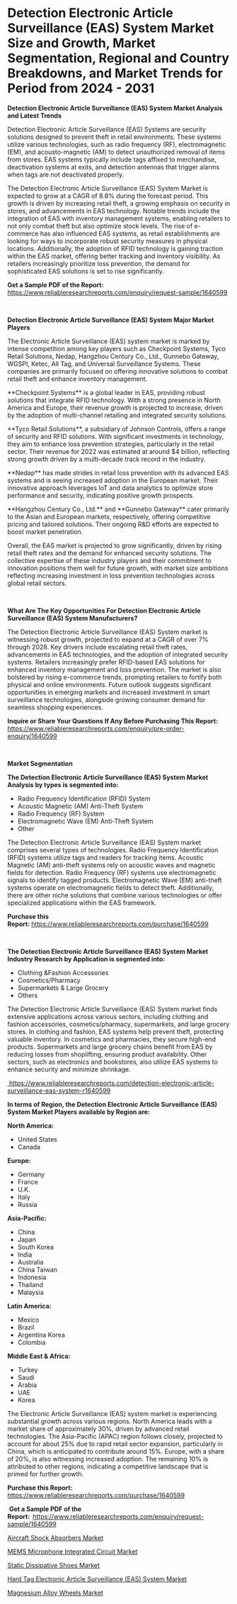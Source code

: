 <p><h1>Detection Electronic Article Surveillance (EAS) System Market Size and Growth, Market Segmentation, Regional and Country Breakdowns, and Market Trends for Period from 2024 -  2031</h1></p><p><strong>Detection Electronic Article Surveillance (EAS) System Market Analysis and Latest Trends</strong></p>
<p><p>Detection Electronic Article Surveillance (EAS) Systems are security solutions designed to prevent theft in retail environments. These systems utilize various technologies, such as radio frequency (RF), electromagnetic (EM), and acousto-magnetic (AM) to detect unauthorized removal of items from stores. EAS systems typically include tags affixed to merchandise, deactivation systems at exits, and detection antennas that trigger alarms when tags are not deactivated properly.</p><p>The Detection Electronic Article Surveillance (EAS) System Market is expected to grow at a CAGR of 8.8% during the forecast period. This growth is driven by increasing retail theft, a growing emphasis on security in stores, and advancements in EAS technology. Notable trends include the integration of EAS with inventory management systems, enabling retailers to not only combat theft but also optimize stock levels. The rise of e-commerce has also influenced EAS systems, as retail establishments are looking for ways to incorporate robust security measures in physical locations. Additionally, the adoption of RFID technology is gaining traction within the EAS market, offering better tracking and inventory visibility. As retailers increasingly prioritize loss prevention, the demand for sophisticated EAS solutions is set to rise significantly.</p></p>
<p><strong>Get a Sample PDF of the Report:&nbsp;</strong> <a href="https://www.reliableresearchreports.com/enquiry/request-sample/1640599?utm_campaign=31&utm_medium=2&utm_source=Github&utm_content=ia&utm_term=25092024&utm_id=detection-electronic-article-surveillance-eas-system">https://www.reliableresearchreports.com/enquiry/request-sample/1640599</a></p>
<p>&nbsp;</p>
<p><strong>Detection Electronic Article Surveillance (EAS) System Major Market Players</strong></p>
<p><p>The Electronic Article Surveillance (EAS) system market is marked by intense competition among key players such as Checkpoint Systems, Tyco Retail Solutions, Nedap, Hangzhou Century Co., Ltd., Gunnebo Gateway, WGSPI, Ketec, All Tag, and Universal Surveillance Systems. These companies are primarily focused on offering innovative solutions to combat retail theft and enhance inventory management.</p><p>**Checkpoint Systems** is a global leader in EAS, providing robust solutions that integrate RFID technology. With a strong presence in North America and Europe, their revenue growth is projected to increase, driven by the adoption of multi-channel retailing and integrated security solutions. </p><p>**Tyco Retail Solutions**, a subsidiary of Johnson Controls, offers a range of security and RFID solutions. With significant investments in technology, they aim to enhance loss prevention strategies, particularly in the retail sector. Their revenue for 2022 was estimated at around $4 billion, reflecting strong growth driven by a multi-decade track record in the industry.</p><p>**Nedap** has made strides in retail loss prevention with its advanced EAS systems and is seeing increased adoption in the European market. Their innovative approach leverages IoT and data analytics to optimize store performance and security, indicating positive growth prospects.</p><p>**Hangzhou Century Co., Ltd.** and **Gunnebo Gateway** cater primarily to the Asian and European markets, respectively, offering competitive pricing and tailored solutions. Their ongoing R&D efforts are expected to boost market penetration.</p><p>Overall, the EAS market is projected to grow significantly, driven by rising retail theft rates and the demand for enhanced security solutions. The collective expertise of these industry players and their commitment to innovation positions them well for future growth, with market size ambitions reflecting increasing investment in loss prevention technologies across global retail sectors.</p></p>
<p>&nbsp;</p>
<p><strong>What Are The Key Opportunities For Detection Electronic Article Surveillance (EAS) System Manufacturers?</strong></p>
<p><p>The Detection Electronic Article Surveillance (EAS) System market is witnessing robust growth, projected to expand at a CAGR of over 7% through 2028. Key drivers include escalating retail theft rates, advancements in EAS technologies, and the adoption of integrated security systems. Retailers increasingly prefer RFID-based EAS solutions for enhanced inventory management and loss prevention. The market is also bolstered by rising e-commerce trends, prompting retailers to fortify both physical and online environments. Future outlook suggests significant opportunities in emerging markets and increased investment in smart surveillance technologies, alongside growing consumer demand for seamless shopping experiences.</p></p>
<p><strong>Inquire or Share Your Questions If Any Before Purchasing This Report:</strong> <a href="https://www.reliableresearchreports.com/enquiry/pre-order-enquiry/1640599?utm_campaign=31&utm_medium=2&utm_source=Github&utm_content=ia&utm_term=25092024&utm_id=detection-electronic-article-surveillance-eas-system">https://www.reliableresearchreports.com/enquiry/pre-order-enquiry/1640599</a></p>
<p>&nbsp;</p>
<p><strong>Market Segmentation</strong></p>
<p><strong>The Detection Electronic Article Surveillance (EAS) System Market Analysis by types is segmented into:</strong></p>
<p><ul><li>Radio Frequency Identification (RFID) System</li><li>Acoustic Magnetic (AM) Anti-Theft System</li><li>Radio Frequency (RF) System</li><li>Electromagnetic Wave (EM) Anti-Theft System</li><li>Other</li></ul></p>
<p><p>The Detection Electronic Article Surveillance (EAS) System market comprises several types of technologies. Radio Frequency Identification (RFID) systems utilize tags and readers for tracking items. Acoustic Magnetic (AM) anti-theft systems rely on acoustic waves and magnetic fields for detection. Radio Frequency (RF) systems use electromagnetic signals to identify tagged products. Electromagnetic Wave (EM) anti-theft systems operate on electromagnetic fields to detect theft. Additionally, there are other niche solutions that combine various technologies or offer specialized applications within the EAS framework.</p></p>
<p><strong>Purchase this Report:&nbsp;</strong><a href="https://www.reliableresearchreports.com/purchase/1640599?utm_campaign=31&utm_medium=2&utm_source=Github&utm_content=ia&utm_term=25092024&utm_id=detection-electronic-article-surveillance-eas-system">https://www.reliableresearchreports.com/purchase/1640599</a></p>
<p>&nbsp;</p>
<p><strong>The Detection Electronic Article Surveillance (EAS) System Market Industry Research by Application is segmented into:</strong></p>
<p><ul><li>Clothing &Fashion Accessories</li><li>Cosmetics/Pharmacy</li><li>Supermarkets & Large Grocery</li><li>Others</li></ul></p>
<p><p>The Detection Electronic Article Surveillance (EAS) System market finds extensive applications across various sectors, including clothing and fashion accessories, cosmetics/pharmacy, supermarkets, and large grocery stores. In clothing and fashion, EAS systems help prevent theft, protecting valuable inventory. In cosmetics and pharmacies, they secure high-end products. Supermarkets and large grocery chains benefit from EAS by reducing losses from shoplifting, ensuring product availability. Other sectors, such as electronics and bookstores, also utilize EAS systems to enhance security and minimize shrinkage.</p></p>
<p><a href="https://www.reliableresearchreports.com/detection-electronic-article-surveillance-eas-system-r1640599?utm_campaign=31&utm_medium=2&utm_source=Github&utm_content=ia&utm_term=25092024&utm_id=detection-electronic-article-surveillance-eas-system">&nbsp;https://www.reliableresearchreports.com/detection-electronic-article-surveillance-eas-system-r1640599</a></p>
<p><strong>In terms of Region, the Detection Electronic Article Surveillance (EAS) System Market Players available by Region are:</strong></p>
<p>
    <p> <strong> North America: </strong>
        <ul>
            <li>United States</li>
            <li>Canada</li>
        </ul>
        </p> 
    <p> <strong> Europe: </strong>
        <ul>
            <li>Germany</li>
            <li>France</li>
            <li>U.K.</li>
            <li>Italy</li>
            <li>Russia</li>
        </ul>
        </p> 
    <p> <strong> Asia-Pacific: </strong>
        <ul>
            <li>China</li>
            <li>Japan</li>
            <li>South Korea</li>
            <li>India</li>
            <li>Australia</li>
            <li>China Taiwan</li>
            <li>Indonesia</li>
            <li>Thailand</li>
            <li>Malaysia</li>
        </ul>
        </p> 
    <p> <strong> Latin America: </strong>
        <ul>
            <li>Mexico</li>
            <li>Brazil</li>
            <li>Argentina Korea</li>
            <li>Colombia</li>
        </ul>
        </p> 
    <p> <strong> Middle East & Africa: </strong>
        <ul>
            <li>Turkey</li>
            <li>Saudi</li>
            <li>Arabia</li>
            <li>UAE</li>
            <li>Korea</li>
        </ul>
    </p>
    </p>
<p><p>The Electronic Article Surveillance (EAS) system market is experiencing substantial growth across various regions. North America leads with a market share of approximately 30%, driven by advanced retail technologies. The Asia-Pacific (APAC) region follows closely, projected to account for about 25% due to rapid retail sector expansion, particularly in China, which is anticipated to contribute around 15%. Europe, with a share of 20%, is also witnessing increased adoption. The remaining 10% is attributed to other regions, indicating a competitive landscape that is primed for further growth.</p></p>
<p><strong>Purchase this Report: </strong><a href="https://www.reliableresearchreports.com/purchase/1640599?utm_campaign=31&utm_medium=2&utm_source=Github&utm_content=ia&utm_term=25092024&utm_id=detection-electronic-article-surveillance-eas-system">https://www.reliableresearchreports.com/purchase/1640599</a></p>
<p>&nbsp;<strong>Get a Sample PDF of the Report:&nbsp;&nbsp;</strong><a href="https://www.reliableresearchreports.com/enquiry/request-sample/1640599?utm_campaign=31&utm_medium=2&utm_source=Github&utm_content=ia&utm_term=25092024&utm_id=detection-electronic-article-surveillance-eas-system">https://www.reliableresearchreports.com/enquiry/request-sample/1640599</a></p>
<p><strong></strong></p>
<p><p><a href="https://www.linkedin.com/pulse/how-aircraft-shock-absorbers-market-evolve-growth-analysis-year-dfiof?utm_campaign=31&utm_medium=2&utm_source=Github&utm_content=ia&utm_term=25092024&utm_id=detection-electronic-article-surveillance-eas-system">Aircraft Shock Absorbers Market</a></p><p><a href="https://github.com/rahu1506/Market-Research-Report-List-6/blob/main/mems-microphone-integrated-circuit-market.md?utm_campaign=31&utm_medium=2&utm_source=Github&utm_content=ia&utm_term=25092024&utm_id=detection-electronic-article-surveillance-eas-system">MEMS Microphone Integrated Circuit Market</a></p><p><a href="https://issuu.com/reportprime-2/docs/static-dissipative-shoes-market-siz_576bf41b7f96bc?utm_campaign=31&utm_medium=2&utm_source=Github&utm_content=ia&utm_term=25092024&utm_id=detection-electronic-article-surveillance-eas-system">Static Dissipative Shoes Market</a></p><p><a href="https://github.com/juniordelafrance/Market-Research-Report-List-5/blob/main/hard-tag-electronic-article-surveillance-eas-system-market.md?utm_campaign=31&utm_medium=2&utm_source=Github&utm_content=ia&utm_term=25092024&utm_id=detection-electronic-article-surveillance-eas-system">Hard Tag Electronic Article Surveillance (EAS) System Market</a></p><p><a href="https://www.linkedin.com/pulse/global-magnesium-alloy-wheels-market-exploring-share-trends-future-xxsdf?utm_campaign=31&utm_medium=2&utm_source=Github&utm_content=ia&utm_term=25092024&utm_id=detection-electronic-article-surveillance-eas-system">Magnesium Alloy Wheels Market</a></p></p>